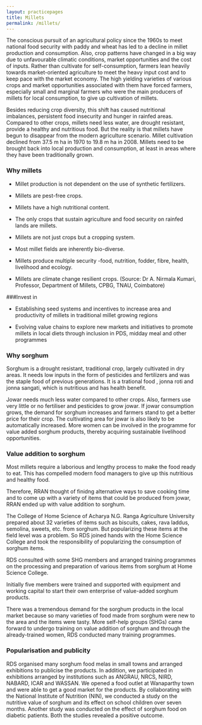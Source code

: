 ```yaml
---
layout: practicepages
title: Millets
permalink: /millets/
---
```


The conscious pursuit of an agricultural policy since the 1960s to meet national food security with paddy and wheat has led to a decline in millet production and consumption. Also, crop patterns have changed in a big way due to unfavourable climatic conditions, market opportunities and the cost of inputs. Rather than cultivate for self-consumption, farmers lean heavily towards market-oriented agriculture to meet the heavy input cost and to keep pace with the market economy. The high yielding varieties of various crops and market opportunities associated with them have forced farmers, especially small and marginal farmers who were the main producers of millets for local consumption, to give up cultivation of millets. 

Besides reducing crop diversity, this shift has caused nutritional imbalances, persistent food insecurity and hunger in rainfed areas. Compared to other crops, millets need less water, are drought resistant, provide a healthy and nutritious food. But the reality is that millets have begun to disappear from the modern agriculture scenario. Millet cultivation declined from 37.5 m ha in 1970 to 19.8 m ha in 2008. Millets need to be brought back into local production and consumption, at least in areas where they have been traditionally grown.

### Why millets

* Millet production is not dependent on the use of synthetic fertilizers.

* Millets are pest-free crops.

* Millets have a high nutritional content.

* The only crops that sustain agriculture and food security on rainfed lands are millets.

* Millets are not just crops but a cropping system.

* Most millet fields are inherently bio-diverse.

* Millets produce multiple security -food, nutrition, fodder, fibre, health, livelihood and ecology.

* Millets are climate change resilient crops.
(Source: Dr A. Nirmala Kumari, Professor, Department of Millets, CPBG, TNAU, Coimbatore)

###Invest in

* Establishing seed systems and incentives to increase area and productivity of millets in traditional millet growing regions

* Evolving value chains to explore new markets and initiatives to promote millets in local diets through inclusion in PDS, midday meal and other programmes

### Why sorghum

Sorghum is a drought resistant, traditional crop, largely cultivated in dry areas. It needs low inputs in the form of pesticides and fertilizers and was the staple food of previous generations. It is a trational food , jonna roti and jonna sangati, which is nutritious and has health benefit.

Jowar needs much less water compared to other crops. Also, farmers use very little or no fertiliser and pesticides to grow jowar. If jowar consumption grows, the demand for sorghum increases and farmers stand to get a better price for their crop. The cultivating area for jowar is also likely to be automatically increased. More women can be involved in the programme for value added sorghum products, thereby acquiring sustainable livelihood opportunities.


### Value addition to sorghum

Most millets require a laborious and lengthy process to make the food ready to eat. This has compelled modern food managers to give up this nutritious and healthy food.

Therefore, RRAN thought of finidng alternative ways to save cooking time and to come up with a variety of items that could be produced from jowar, RRAN ended up with value addition to sorghum.

The College of Home Science of Acharya N.G. Ranga Agriculture University prepared about 32 varieties of items such as biscuits, cakes, rava laddus, semolina, sweets, etc. from sorghum. But popularizing these items at the field level was a problem. So RDS joined hands with the Home Science College and took the responsibility of popularizing the consumption of sorghum items.

RDS consulted with some SHG members and arranged training programmes on the processing and preparation of various items from sorghum at Home Science College.

Initially five members were trained and supported with equipment and working capital to start their own enterprise of value-added sorghum products.

There was a tremendous demand for the sorghum products in the local market because so many varieties of food made from sorghum were new to the area and the items were tasty. More self-help groups (SHGs) came forward to undergo training on value addition of sorghum and through the already-trained women, RDS conducted many training programmes.

### Popularisation and publicity

RDS organised many sorghum food melas in small towns and arranged exhibitions to publicise the products. In addition, we participated in exhibitions arranged by institutions such as ANGRAU, NRCS, NIRD, NABARD, ICAR and WASSAN. We opened a food outlet at Wanaparthy town and were able to get a good market for the products. By collaborating with the National Institute of Nutrition (NIN), we conducted a study on the nutritive value of sorghum and its effect on school children over seven months. Another study was conducted on the effect of sorghum food on diabetic patients. Both the studies revealed a positive outcome.

